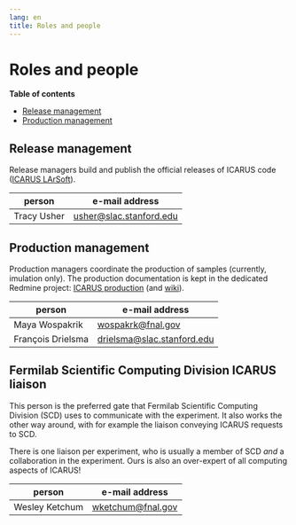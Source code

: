 ```yaml
---
lang: en
title: Roles and people
---
```


Roles and people
=================

**Table of contents**
-   [Release management](#release-management)
-   [Production management](#production-management)



Release management
-------------------

Release managers build and publish the official releases of ICARUS code
([ICARUS LArSoft](https://cdcvs.fnal.gov/redmine/projects/icaruscode)).

person        | e-mail address
------------- | ---------------------------
Tracy Usher   | <usher@slac.stanford.edu>



Production management
----------------------

Production managers coordinate the production of samples (currently, imulation only).
The production documentation is kept in the dedicated Redmine project:
[ICARUS production](https://cdcvs.fnal.gov/redmine/projects/icarus-production)
(and [wiki](https://cdcvs.fnal.gov/redmine/projects/icarus-production/wiki)).

person             | e-mail address
------------------ | ------------------------------
Maya Wospakrik     | <wospakrk@fnal.gov>
François Drielsma  | <drielsma@slac.stanford.edu>


Fermilab Scientific Computing Division ICARUS liaison
------------------------------------------------------

This person is the preferred gate that Fermilab Scientific Computing Division (SCD) uses to communicate with the experiment.
It also works the other way around, with for example the liaison conveying ICARUS requests to SCD.

There is one liaison per experiment, who is usually a member of SCD _and_ a collaboration in the experiment.
Ours is also an over-expert of all computing aspects of ICARUS!

person             | e-mail address
------------------ | ------------------------------
Wesley Ketchum     | <wketchum@fnal.gov>

